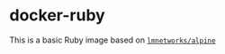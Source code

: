 # docker-ruby

This is a basic Ruby image based on [`lmnetworks/alpine`](https://hub.docker.com/r/lmnetworks/alpine)
